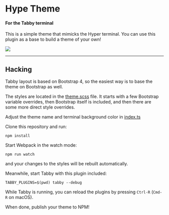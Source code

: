 # Hype Theme

#### For the Tabby terminal

This is a simple theme that mimicks the Hyper terminal. You can use this plugin as a base to build a theme of your own!

![](http://imgur.com/download/1cEi7ef)

---

## Hacking

Tabby layout is based on Bootstrap 4, so the easiest way is to base the theme on Bootstrap as well.

The styles are located in the [theme.scss](https://github.com/Eugeny/tabby-theme-hype/blob/master/src/theme.scss) file. It starts with a few Bootstrap variable overrides, then Bootstrap itself is included, and then there are some more direct style overrides.

Adjust the theme name and terminal background color in [index.ts](https://github.com/Eugeny/terminus-theme-hype/blob/master/src/index.ts)

Clone this repository and run:

```
npm install
```

Start Webpack in the watch mode:

```
npm run watch
```

and your changes to the styles will be rebuilt automatically.

Meanwhile, start Tabby with this plugin included:

```
TABBY_PLUGINS=$(pwd) tabby --debug
```

While Tabby is running, you can reload the plugins by pressing `Ctrl-R` (`Cmd-R` on macOS).

When done, publish your theme to NPM!
